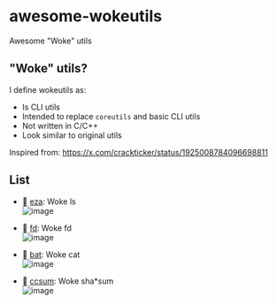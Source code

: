 # awesome-wokeutils
Awesome "Woke" utils

## "Woke" utils?

I define wokeutils as:
- Is CLI utils
- Intended to replace `coreutils` and basic CLI utils
- Not written in C/C++
- Look similar to original utils

Inspired from: <https://x.com/crackticker/status/1925008784096698811>

## List

- 🦀 [eza](https://github.com/eza-community/eza): Woke ls\
![image](https://github.com/user-attachments/assets/1339d02b-ec18-4a1d-ad7b-e5356d9cea49)

- 🦀 [fd](https://github.com/sharkdp/fd): Woke fd\
![image](https://github.com/user-attachments/assets/a9ab1103-0e4a-4220-bdf2-13912a6e27ba)

- 🦀 [bat](https://github.com/sharkdp/bat): Woke cat\
![image](https://github.com/user-attachments/assets/953e20ae-4504-4fcb-97b3-fefef14f16ca)

- 🦀 [ccsum](https://github.com/sevenc-nanashi/ccsum): Woke sha*sum\
![image](https://github.com/user-attachments/assets/a508992c-cd72-4ddb-b672-a0b84942636a)
